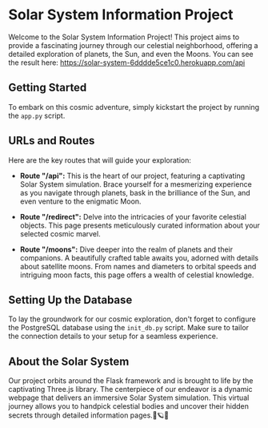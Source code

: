# Solar System Information Project

Welcome to the Solar System Information Project! This project aims to provide a fascinating journey through our celestial neighborhood, offering a detailed exploration of planets, the Sun, and even the Moons. You can see the result here: https://solar-system-6dddde5ce1c0.herokuapp.com/api

## Getting Started

To embark on this cosmic adventure, simply kickstart the project by running the `app.py` script.

## URLs and Routes

Here are the key routes that will guide your exploration:

- **Route "/api":** This is the heart of our project, featuring a captivating Solar System simulation. Brace yourself for a mesmerizing experience as you navigate through planets, bask in the brilliance of the Sun, and even venture to the enigmatic Moon.

- **Route "/redirect":** Delve into the intricacies of your favorite celestial objects. This page presents meticulously curated information about your selected cosmic marvel.

- **Route "/moons":** Dive deeper into the realm of planets and their companions. A beautifully crafted table awaits you, adorned with details about satellite moons. From names and diameters to orbital speeds and intriguing moon facts, this page offers a wealth of celestial knowledge.

## Setting Up the Database

To lay the groundwork for our cosmic exploration, don't forget to configure the PostgreSQL database using the `init_db.py` script. Make sure to tailor the connection details to your setup for a seamless experience.

## About the Solar System

Our project orbits around the Flask framework and is brought to life by the captivating Three.js library. The centerpiece of our endeavor is a dynamic webpage that delivers an immersive Solar System simulation. This virtual journey allows you to handpick celestial bodies and uncover their hidden secrets through detailed information pages.🌌🪐🚀

